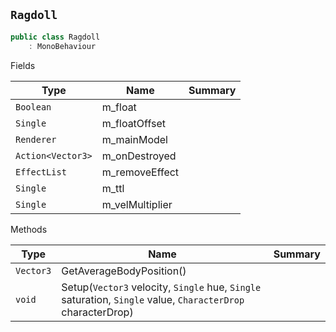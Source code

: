 ## `Ragdoll`

```csharp
public class Ragdoll
    : MonoBehaviour

```

Fields

| Type | Name | Summary | 
| --- | --- | --- | 
| `Boolean` | m_float |  | 
| `Single` | m_floatOffset |  | 
| `Renderer` | m_mainModel |  | 
| `Action<Vector3>` | m_onDestroyed |  | 
| `EffectList` | m_removeEffect |  | 
| `Single` | m_ttl |  | 
| `Single` | m_velMultiplier |  | 


Methods

| Type | Name | Summary | 
| --- | --- | --- | 
| `Vector3` | GetAverageBodyPosition() |  | 
| `void` | Setup(`Vector3` velocity, `Single` hue, `Single` saturation, `Single` value, `CharacterDrop` characterDrop) |  | 



